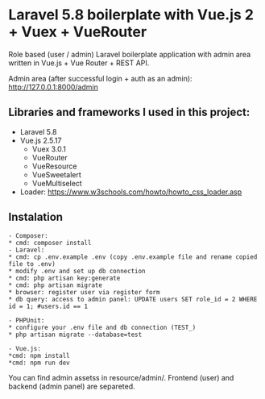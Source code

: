# Laravel 5.8 boilerplate with Vue.js 2 + Vuex + VueRouter

Role based (user / admin) Laravel boilerplate application with admin area written in Vue.js + Vue Router + REST API.

Admin area (after successful login + auth as an admin): http://127.0.0.1:8000/admin

## Libraries and frameworks I used in this project:

- Laravel 5.8
- Vue.js 2.5.17
    - Vuex 3.0.1
    - VueRouter
    - VueResource
    - VueSweetalert
    - VueMultiselect
- Loader: https://www.w3schools.com/howto/howto_css_loader.asp

## Instalation

    - Composer:
    * cmd: composer install
    - Laravel:
    * cmd: cp .env.example .env (copy .env.example file and rename copied file to .env)
    * modify .env and set up db connection
    * cmd: php artisan key:generate
    * cmd: php artisan migrate
    * browser: register user via register form
    * db query: access to admin panel: UPDATE users SET role_id = 2 WHERE id = 1; #users.id == 1
    
    - PHPUnit:
    * configure your .env file and db connection (TEST_)
    * php artisan migrate --database=test
    
    - Vue.js:
    *cmd: npm install
    *cmd: npm run dev
    
You can find admin assetss in resource/admin/. Frontend (user) and backend (admin panel) are separeted.
